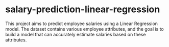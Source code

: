 # salary-prediction-linear-regression
This project aims to predict employee salaries using a Linear Regression model. The dataset contains various employee attributes, and the goal is to build a model that can accurately estimate salaries based on these attributes.
